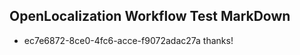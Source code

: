 ## OpenLocalization Workflow Test MarkDown
* ec7e6872-8ce0-4fc6-acce-f9072adac27a thanks!

<!--HONumber=Oct16_HO4-->


